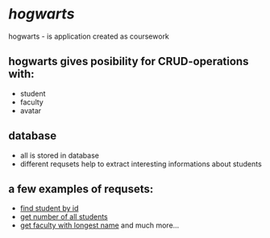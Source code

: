# ***hogwarts***
hogwarts - is application created as coursework
## hogwarts gives posibility for CRUD-operations with:
* student
* faculty
* avatar
## database
* all is stored in database
* different requsets help to extract interesting informations about students
## a few examples of requsets:
- [find student by id](http://localhost:8080/student/ "add student id after / in search string")
- [get number of all students](http://localhost:8080/student/count-of-all-students/ "press" )
- [get faculty with longest name](http://localhost:8080/faculty/longest-name/ "press")
and much more...
